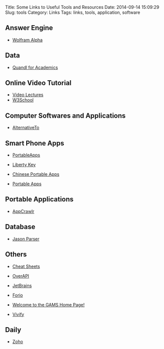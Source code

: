 Title: Some Links to Useful Tools and Resources
Date: 2014-09-14 15:09:29
Slug: tools
Category: Links
Tags: links, tools, application, software

## Answer Engine

- [Wolfram Alpha](http://www.wolframalpha.com/)

## Data 

- [Quandl for Academics](http://www.quandl.com/academics)

## Online Video Tutorial

- [Video Lectures](http://videolectures.net/)
- [W3School](http://www.w3schools.com/)

## Computer Softwares and Applications

- [AlternativeTo](http://alternativeto.net/)


## Smart Phone Apps

- [PortableApps](http://portableapps.com/)

- [Liberty Key](http://www.liberkey.com/en.html)

- [Chinese Portable Apps](http://www.portableappc.com/)

- [Portable Apps](http://portableappz.blogspot.com/)

## Portable Applications

- [AppCrawlr](http://appcrawlr.com/)

## Database  

- [Jason Parser](http://json.parser.online.fr/)

## Others

- [Cheat Sheets](http://sheet.shiar.nl/)

- [OverAPI](http://overapi.com/)

- [JetBrains](http://www.jetbrains.com/)

- [Forio](http://forio.com/)

- [Welcome to the GAMS Home Page!](http://www.gams.com/)

- [Vivify](http://bytefluent.com/vivify/)

## Daily

- [Zoho](https://www.zoho.com/)

